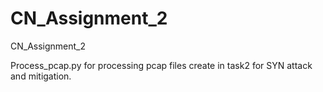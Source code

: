 # CN_Assignment_2
CN_Assignment_2

Process_pcap.py for processing pcap files create in task2 for SYN attack and mitigation.
